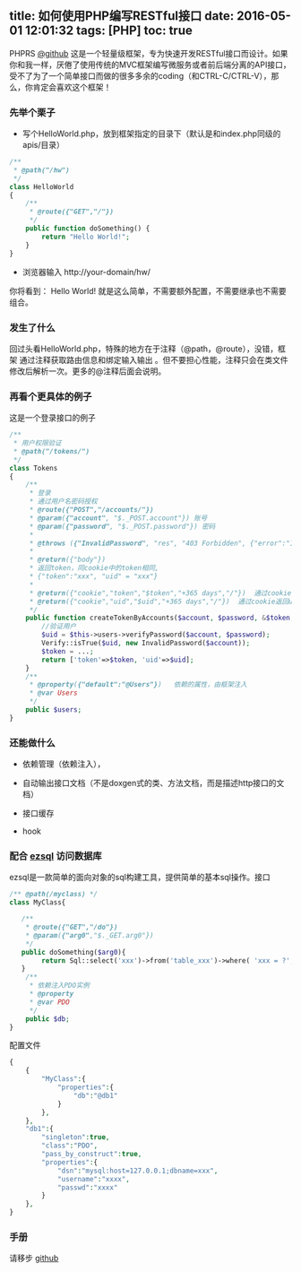 title: 如何使用PHP编写RESTful接口
date: 2016-05-01 12:01:32
tags: [PHP]
toc: true
---
PHPRS [@github](https://github.com/caoym/phprs)
这是一个轻量级框架，专为快速开发RESTful接口而设计。如果你和我一样，厌倦了使用传统的MVC框架编写微服务或者前后端分离的API接口，受不了为了一个简单接口而做的很多多余的coding（和CTRL-C/CTRL-V），那么，你肯定会喜欢这个框架！

<!-- more -->
### 先举个栗子
- 写个HelloWorld.php，放到框架指定的目录下（默认是和index.php同级的apis/目录）

```php
/**
 * @path("/hw")
 */
class HelloWorld
{
    /** 
     * @route({"GET","/"})
     */
    public function doSomething() {
        return "Hello World!";
    }
}
```

- 浏览器输入 http://your-domain/hw/

你将看到： Hello World! 就是这么简单，不需要额外配置，不需要继承也不需要组合。

### 发生了什么
回过头看HelloWorld.php，特殊的地方在于注释（@path，@route），没错，框架 通过注释获取路由信息和绑定输入输出 。但不要担心性能，注释只会在类文件修改后解析一次。更多的@注释后面会说明。

### 再看个更具体的例子
这是一个登录接口的例子

```php
/**
 * 用户权限验证
 * @path("/tokens/") 
 */
class Tokens
{ 
    /**
     * 登录
     * 通过用户名密码授权
     * @route({"POST","/accounts/"}) 
     * @param({"account", "$._POST.account"}) 账号
     * @param({"password", "$._POST.password"}) 密码
     * 
     * @throws ({"InvalidPassword", "res", "403 Forbidden", {"error":"InvalidPassword"} }) 用户名或密码无效
     * 
     * @return({"body"})    
     * 返回token，同cookie中的token相同,
     * {"token":"xxx", "uid" = "xxx"}
     *
     * @return({"cookie","token","$token","+365 days","/"})  通过cookie返回token
     * @return({"cookie","uid","$uid","+365 days","/"})  通过cookie返回uid
     */
    public function createTokenByAccounts($account, $password, &$token,&$uid){
        //验证用户
        $uid = $this->users->verifyPassword($account, $password);
        Verify::isTrue($uid, new InvalidPassword($account));
        $token = ...;
        return ['token'=>$token, 'uid'=>$uid];
    } 
    /**
     * @property({"default":"@Users"})   依赖的属性，由框架注入
     * @var Users
     */
    public $users;
}
```

### 还能做什么

- 依赖管理（依赖注入），

- 自动输出接口文档（不是doxgen式的类、方法文档，而是描述http接口的文档）

- 接口缓存

- hook

### 配合 [ezsql](https://github.com/caoym/ezsql) 访问数据库

ezsql是一款简单的面向对象的sql构建工具，提供简单的基本sql操作。接口

```php
/** @path(/myclass) */
class MyClass{

   /**
    * @route({"GET","/do"})
    * @param({"arg0","$._GET.arg0"})
    */
   public doSomething($arg0){
        return Sql::select('xxx')->from('table_xxx')->where( 'xxx = ?', $arg0)->get($this->db);
   }
    /**
     * 依赖注入PDO实例
     * @property
     * @var PDO
     */
    public $db;
}
```

配置文件

```php
{
    {
        "MyClass":{
            "properties":{
                "db":"@db1"     
            }
        },
    },
    "db1":{
        "singleton":true,
        "class":"PDO",
        "pass_by_construct":true,
        "properties":{
            "dsn":"mysql:host=127.0.0.1;dbname=xxx",
            "username":"xxxx",
            "passwd":"xxxx"           
        }
    },
}
```

### 手册

请移步 [github](https://github.com/caoym/phprs)